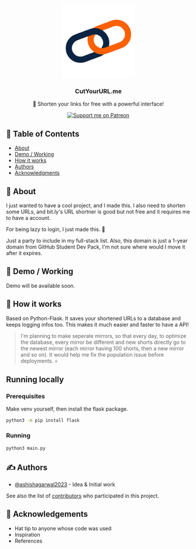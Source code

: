 <p align="center">
  <a href="https://cutyoururl.me/" rel="noopener">
 <img width=200px height=200px src="static/CutYourURL.png" alt="CutYourURL Logo"></a>
</p>

<h3 align="center">CutYourURL.me</h3>
<p align="center"> 🤖 Shorten your links for free with a powerful interface!
    <br> 
</p>
<div align="center">

[![Support me on Patreon](https://img.shields.io/endpoint.svg?url=https%3A%2F%2Fshieldsio-patreon.vercel.app%2Fapi%3Fusername%3Dashish_agarwal%26type%3Dpledges&style=flat)](https://patreon.com/ashish_agarwal)

</div>

## 📝 Table of Contents

- [About](#about)
- [Demo / Working](#demo)
- [How it works](#working)
- [Authors](#authors)
- [Acknowledgments](#acknowledgement)

## 🧐 About <a name = "about"></a>

I just wanted to have a cool project, and I made this. I also need to shorten some URLs, and bit.ly's URL shortner is good but not free and it requires me to have a account.

For being lazy to login, I just made this. 🧐

Just a party to include in my full-stack list. Also, this domain is just a 1-year domain from GitHub Student Dev Pack, I'm not sure where would I move it after it expires.

## 🎥 Demo / Working <a name = "demo"></a>

Demo will be available soon.

## 💭 How it works <a name = "working"></a>

Based on Python-Flask. It saves your shortened URLs to a database and keeps logging infos too. This makes it much easier and faster to have a API!

> I'm planning to make seperate mirrors, so that every day, to optimize the database, every mirror be different and new shorts directly go to the newest mirror (each mirror having 100 shorts, then a new mirror and so on). It would help me fix the population issue before deployments. 💀

## Running locally
### Prerequisites

Make venv yourself, then install the flask package.

```bash
python3 -m pip install flask
```

### Running

```bash
python3 main.py
```

## ✍️ Authors <a name = "authors"></a>

- [@ashishagarwal2023](https://github.com/ashishagarwal2023) - Idea & Initial work

See also the list of [contributors](https://github.com/ashishagarwal2023/cutyoururl/contributors) who participated in this project.

## 🎉 Acknowledgements <a name = "acknowledgement"></a>

- Hat tip to anyone whose code was used
- Inspiration
- References
